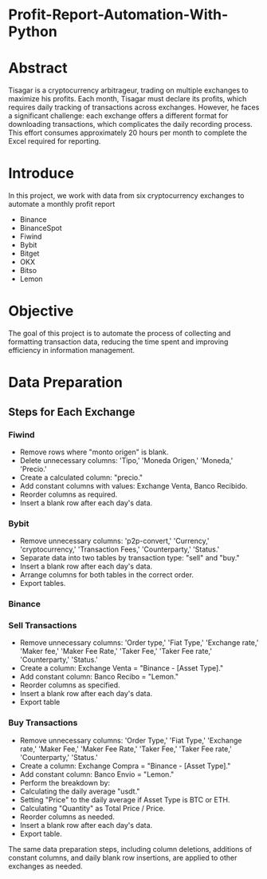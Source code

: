 # Profit-Report-Automation-With-Python

# Abstract
Tisagar is a cryptocurrency arbitrageur, trading on multiple exchanges to maximize his profits. Each month, Tisagar must declare its profits, which requires daily tracking of transactions across exchanges. However, he faces a significant challenge: each exchange offers a different format for downloading transactions, which complicates the daily recording process. This effort consumes approximately 20 hours per month to complete the Excel required for reporting.


# Introduce
In this project, we work with data from six cryptocurrency exchanges to automate a monthly profit report
- Binance
- BinanceSpot
- Fiwind
- Bybit
- Bitget
- OKX
- Bitso
- Lemon


# Objective
The goal of this project is to automate the process of collecting and formatting transaction data, reducing the time spent and improving efficiency in information management.


# Data Preparation
## Steps for Each Exchange
### Fiwind 
- Remove rows where "monto origen" is blank.
- Delete unnecessary columns: 'Tipo,' 'Moneda Origen,' 'Moneda,' 'Precio.'
- Create a calculated column: "precio."
- Add constant columns with values: Exchange Venta, Banco Recibido.
- Reorder columns as required.
- Insert a blank row after each day's data.
### Bybit 
- Remove unnecessary columns: 'p2p-convert,' 'Currency,' 'cryptocurrency,' 'Transaction Fees,' 'Counterparty,' 'Status.'
- Separate data into two tables by transaction type: "sell" and "buy."
- Insert a blank row after each day's data.
- Arrange columns for both tables in the correct order.
- Export tables.
### Binance
### Sell Transactions 
- Remove unnecessary columns: 'Order type,' 'Fiat Type,' 'Exchange rate,' 'Maker fee,' 'Maker Fee Rate,' 'Taker Fee,' 'Taker Fee rate,' 'Counterparty,' 'Status.'
- Create a column: Exchange Venta = "Binance - [Asset Type]."
- Add constant column: Banco Recibo = "Lemon."
- Reorder columns as specified.
- Insert a blank row after each day's data.
- Export table
### Buy Transactions 
- Remove unnecessary columns: 'Order Type,' 'Fiat Type,' 'Exchange rate,' 'Maker Fee,' 'Maker Fee Rate,' 'Taker Fee,' 'Taker Fee rate,' 'Counterparty,' 'Status.'
- Create a column: Exchange Compra = "Binance - [Asset Type]."
- Add constant column: Banco Envio = "Lemon."
- Perform the breakdown by:
- Calculating the daily average "usdt."
- Setting "Price" to the daily average if Asset Type is BTC or ETH.
- Calculating "Quantity" as Total Price / Price.
- Reorder columns as needed.
- Insert a blank row after each day's data.
- Export table.

The same data preparation steps, including column deletions, additions of constant columns, and daily blank row insertions, are applied to other exchanges as needed.


